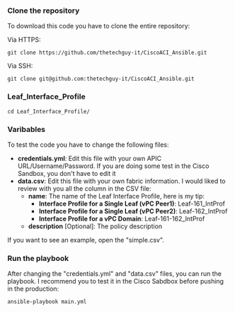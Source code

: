 ### Clone the repository

To download this code you have to clone the entire repository:

Via HTTPS:

```
git clone https://github.com/thetechguy-it/CiscoACI_Ansible.git
```

Via SSH:

```
git clone git@github.com:thetechguy-it/CiscoACI_Ansible.git
```

### Leaf_Interface_Profile

```
cd Leaf_Interface_Profile/
```


### Varibables
To test the code you have to change the following files:   
- **credentials.yml**: Edit this file with your own APIC URL/Username/Password. If you are doing some test in the Cisco Sandbox, you don't have to edit it
- **data.csv**: Edit this file with your own fabric information. I would liked to review with you all the column in the CSV file:
  - **name**: The name of the Leaf Interface Profile, here is my tip:
    - **Interface Profile for a Single Leaf (vPC Peer1)**: Leaf-161_IntProf
    - **Interface Profile for a Single Leaf (vPC Peer2)**: Leaf-162_IntProf
    - **Interface Profile for a vPC Domain**: Leaf-161-162_IntProf
  - **description** [Optional]: The policy description

If you want to see an example, open the "simple.csv".

### Run the playbook

After changing the "credentials.yml" and "data.csv" files, you can run the playbook. I recommend you to test it in the Cisco Sabdbox before pushing in the production:

```
ansible-playbook main.yml
```
